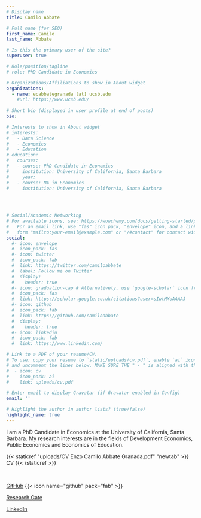```yaml
---
# Display name
title: Camilo Abbate

# Full name (for SEO)
first_name: Camilo
last_name: Abbate

# Is this the primary user of the site?
superuser: true

# Role/position/tagline
# role: PhD Candidate in Economics

# Organizations/Affiliations to show in About widget
organizations:
  - name: ecabbategranada [at] ucsb.edu
    #url: https://www.ucsb.edu/
    
# Short bio (displayed in user profile at end of posts)
bio: 

# Interests to show in About widget
# interests:
#   - Data Science
#   - Economics
#   - Education
# education:
#   courses:
#   - course: PhD Candidate in Economics
#     institution: University of California, Santa Barbara
#     year: 
#   - course: MA in Economics
#     institution: University of California, Santa Barbara

    
  

# Social/Academic Networking
# For available icons, see: https://wowchemy.com/docs/getting-started/page-builder/#icons
#   For an email link, use "fas" icon pack, "envelope" icon, and a link in the
#   form "mailto:your-email@example.com" or "/#contact" for contact widget.
social:
  #- icon: envelope
  #  icon_pack: fas
  #- icon: twitter
  #  icon_pack: fab
  #  link: https://twitter.com/camiloabbate
  #  label: Follow me on Twitter
  #  display:
  #    header: true
  #- icon: graduation-cap # Alternatively, use `google-scholar` icon from `ai` icon pack
  #  icon_pack: fas
  #  link: https://scholar.google.co.uk/citations?user=sIwtMXoAAAAJ
  #- icon: github
  #  icon_pack: fab
  #  link: https://github.com/camiloabbate
  #  display:
  #    header: true
  #- icon: linkedin
  #  icon_pack: fab
  #  link: https://www.linkedin.com/

# Link to a PDF of your resume/CV. 
# To use: copy your resume to `static/uploads/cv.pdf`, enable `ai` icons in `params.yaml`, 
# and uncomment the lines below. MAKE SURE THE " - " is aligned with the other ones like line 50 for example!
#  - icon: cv
#    icon_pack: ai
#    link: uploads/cv.pdf

# Enter email to display Gravatar (if Gravatar enabled in Config)
email: ''

# Highlight the author in author lists? (true/false)
highlight_name: true
---
```


I am a PhD Candidate in Economics at the University of California, Santa Barbara. 
My research interests are in the fields of Development Economics, Public Economics and Economics of Education.

{{< staticref "uploads/CV Enzo Camilo Abbate Granada.pdf" "newtab" >}} CV {{< /staticref >}}

&nbsp; <!-- HTML non-breaking space -->

[GitHub](https://github.com/camiloabbate) {{< icon name="github" pack="fab" >}} 

[Research Gate](https://www.researchgate.net/profile/Camilo-Abbate)

[LinkedIn](https://www.linkedin.com/in/camilo-abbate-a93407134/)
